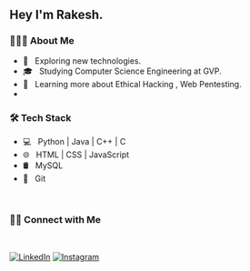 
<h2>Hey I'm Rakesh.</h2>

<h3> 👨🏻‍💻 About Me </h3>

- 🤔 &nbsp; Exploring new technologies.
- 🎓 &nbsp; Studying Computer Science Engineering at GVP.
- 🌱 &nbsp; Learning more about Ethical Hacking , Web Pentesting.
-

<h3>🛠 Tech Stack</h3>

- 💻 &nbsp; Python | Java | C++ | C
- 🌐 &nbsp; HTML | CSS | JavaScript 
- 🛢 &nbsp; MySQL 
- 🔧 &nbsp; Git 

<br/>

<!--[![AVS1508's GitHub Stats](https://github-readme-stats.vercel.app/api?username=rakesh1635&show_icons=true)](https://github.com/rakesh1635)-->

<h3> 🤝🏻 Connect with Me </h3>
<br/>
<p align="center">

<a href="https://www.linkedin.com/in/rakesh-kumar-4086381b2/"><img alt="LinkedIn" src="https://img.shields.io/badge/LinkedIn-Rakesh%20kumar-blue?style=flat-square&logo=linkedin"></a>
<a href="https://www.instagram.com/rakesh._.21/"><img alt="Instagram" src="https://img.shields.io/badge/Instagram-rakesh-blue?style=flat-square&logo=instagram"></a>

</p>


